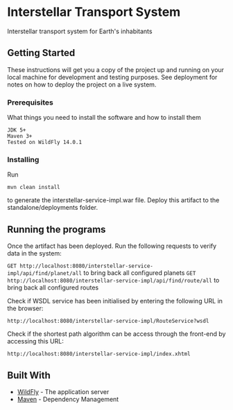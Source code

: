 # Interstellar Transport System

Interstellar transport system for Earth's inhabitants

## Getting Started

These instructions will get you a copy of the project up and running on your local machine for development and testing purposes. See deployment for notes on how to deploy the project on a live system.

### Prerequisites

What things you need to install the software and how to install them

```
JDK 5+
Maven 3+
Tested on WildFly 14.0.1
```

### Installing

Run 

```
mvn clean install
```

to generate the interstellar-service-impl.war file. Deploy this artifact to the standalone/deployments folder.

## Running the programs

Once the artifact has been deployed. Run the following requests to verify data in the system:

`GET http://localhost:8080/interstellar-service-impl/api/find/planet/all` to bring back all configured planets
`GET http://localhost:8080/interstellar-service-impl/api/find/route/all` to bring back all configured routes

Check if WSDL service has been initialised by entering the following URL in the browser:

`http://localhost:8080/interstellar-service-impl/RouteService?wsdl`

Check if the shortest path algorithm can be access through the front-end by accessing this URL:

`http://localhost:8080/interstellar-service-impl/index.xhtml`

## Built With

* [WildFly](http://wildfly.org/downloads/) - The application server
* [Maven](https://maven.apache.org/) - Dependency Management